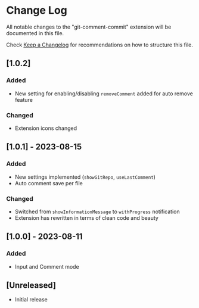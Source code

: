 # Change Log

All notable changes to the "git-comment-commit" extension will be documented in this file.

Check [Keep a Changelog](http://keepachangelog.com/) for recommendations on how to structure this file.

## [1.0.2]

### Added

- New setting for enabling/disabling `removeComment` added for auto remove feature

### Changed

- Extension icons changed

## [1.0.1] - 2023-08-15

### Added

- New settings implemented (`showGitRepo`, `useLastComment`)
- Auto comment save per file

### Changed

- Switched from `showInformationMessage` to `withProgress` notification
- Extension has rewritten in terms of clean code and beauty

## [1.0.0] - 2023-08-11

### Added

- Input and Comment mode

## [Unreleased]

- Initial release
